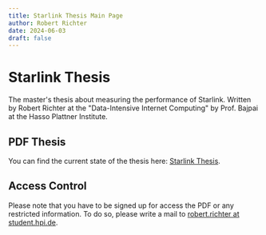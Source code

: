 ```yaml
---
title: Starlink Thesis Main Page
author: Robert Richter
date: 2024-06-03
draft: false
---
```


# Starlink Thesis

The master's thesis about measuring the performance of Starlink. Written by Robert Richter at the "Data-Intensive Internet Computing" by Prof. Bajpai at the Hasso Plattner Institute.

## PDF Thesis

You can find the current state of the thesis here: [Starlink Thesis](/main.pdf).

## Access Control

Please note that you have to be signed up for access the PDF or any restricted information. To do so, please write a mail to [robert.richter at student.hpi.de](mailto:robert.richter@student.hpi.de).

